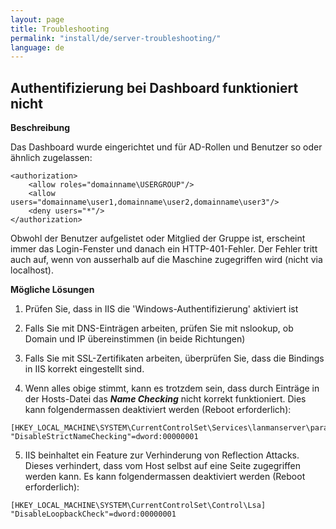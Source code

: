 ```yaml
---
layout: page
title: Troubleshooting
permalink: "install/de/server-troubleshooting/"
language: de
---
```


## Authentifizierung bei Dashboard funktioniert nicht  

__Beschreibung__ 

Das Dashboard wurde eingerichtet und für AD-Rollen und Benutzer so oder ähnlich zugelassen:

```
<authorization>
    <allow roles="domainname\USERGROUP"/>
    <allow users="domainname\user1,domainname\user2,domainname\user3"/>
    <deny users="*"/>
</authorization>
```

Obwohl der Benutzer aufgelistet oder Mitglied der Gruppe ist, erscheint immer das Login-Fenster und danach ein HTTP-401-Fehler. Der Fehler tritt auch auf, wenn von ausserhalb auf die Maschine zugegriffen wird (nicht via localhost).


__Mögliche Lösungen__ 

1) Prüfen Sie, dass in IIS die 'Windows-Authentifizierung' aktiviert ist

2) Falls Sie mit DNS-Einträgen arbeiten, prüfen Sie mit nslookup, ob Domain und IP übereinstimmen (in beide Richtungen)

3) Falls Sie mit SSL-Zertifikaten arbeiten, überprüfen Sie, dass die Bindings in IIS korrekt eingestellt sind.

4) Wenn alles obige stimmt, kann es trotzdem sein, dass durch Einträge in der Hosts-Datei das ___Name Checking___ nicht korrekt funktioniert. Dies kann folgendermassen deaktiviert werden (Reboot erforderlich):

```
[HKEY_LOCAL_MACHINE\SYSTEM\CurrentControlSet\Services\lanmanserver\parameters]
"DisableStrictNameChecking"=dword:00000001
```
5) IIS beinhaltet ein Feature zur Verhinderung von Reflection Attacks. Dieses verhindert, dass vom Host selbst auf eine Seite zugegriffen werden kann. Es kann folgendermassen deaktiviert werden (Reboot erforderlich):

```
[HKEY_LOCAL_MACHINE\SYSTEM\CurrentControlSet\Control\Lsa]
"DisableLoopbackCheck"=dword:00000001
```